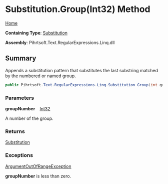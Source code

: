 # Substitution\.Group\(Int32\) Method

[Home](../../../../../../README.md)

**Containing Type**: [Substitution](../README.md)

**Assembly**: Pihrtsoft\.Text\.RegularExpressions\.Linq\.dll

## Summary

Appends a substitution pattern that substitutes the last substring matched by the numbered or named group\.

```csharp
public Pihrtsoft.Text.RegularExpressions.Linq.Substitution Group(int groupNumber)
```

### Parameters

**groupNumber** &ensp; [Int32](https://docs.microsoft.com/en-us/dotnet/api/system.int32)

A number of the group\.

### Returns

[Substitution](../README.md)

### Exceptions

[ArgumentOutOfRangeException](https://docs.microsoft.com/en-us/dotnet/api/system.argumentoutofrangeexception)

**groupNumber** is less than zero\.

